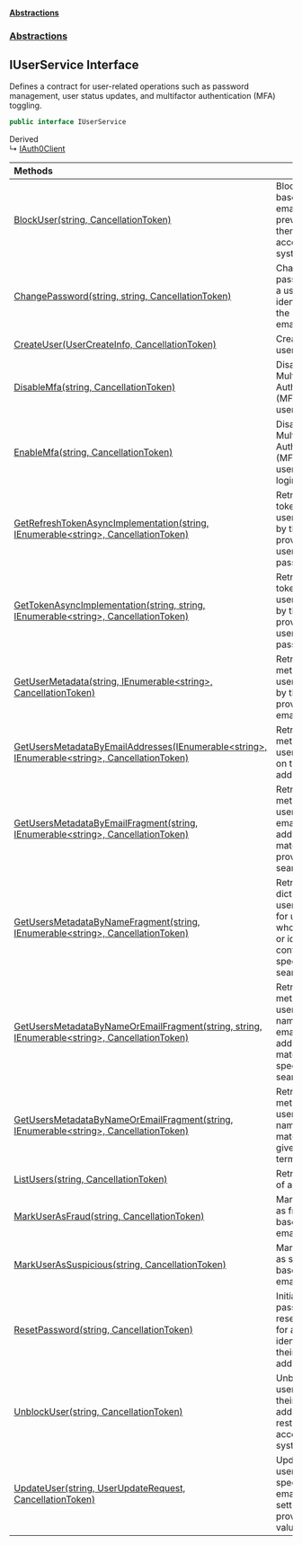 #### [Abstractions](../../index.md 'index')
### [Abstractions](../index.md 'Abstractions')

## IUserService Interface

Defines a contract for user\-related operations such as password management, user status updates,
and multifactor authentication \(MFA\) toggling\.

```csharp
public interface IUserService
```

Derived  
&#8627; [IAuth0Client](../IAuth0Client/index.md 'Abstractions\.IAuth0Client')

| Methods | |
| :--- | :--- |
| [BlockUser\(string, CancellationToken\)](BlockUser(string,CancellationToken).md 'Abstractions\.IUserService\.BlockUser\(string, System\.Threading\.CancellationToken\)') | Blocks a user based on their email address, preventing them from accessing the system\. |
| [ChangePassword\(string, string, CancellationToken\)](ChangePassword(string,string,CancellationToken).md 'Abstractions\.IUserService\.ChangePassword\(string, string, System\.Threading\.CancellationToken\)') | Changes the password for a user identified by the provided email\. |
| [CreateUser\(UserCreateInfo, CancellationToken\)](CreateUser(UserCreateInfo,CancellationToken).md 'Abstractions\.IUserService\.CreateUser\(Abstractions\.UserCreateInfo, System\.Threading\.CancellationToken\)') | Creates a new user\. |
| [DisableMfa\(string, CancellationToken\)](DisableMfa(string,CancellationToken).md 'Abstractions\.IUserService\.DisableMfa\(string, System\.Threading\.CancellationToken\)') | Disables Multi\-Factor Authentication \(MFA\) for a user\. |
| [EnableMfa\(string, CancellationToken\)](EnableMfa(string,CancellationToken).md 'Abstractions\.IUserService\.EnableMfa\(string, System\.Threading\.CancellationToken\)') | Disables Multi\-Factor Authentication \(MFA\) for a user for next login |
| [GetRefreshTokenAsyncImplementation\(string, IEnumerable&lt;string&gt;, CancellationToken\)](GetRefreshTokenAsyncImplementation(string,IEnumerable_string_,CancellationToken).md 'Abstractions\.IUserService\.GetRefreshTokenAsyncImplementation\(string, System\.Collections\.Generic\.IEnumerable\<string\>, System\.Threading\.CancellationToken\)') | Retrieves token for a user identified by the provided username and password\. |
| [GetTokenAsyncImplementation\(string, string, IEnumerable&lt;string&gt;, CancellationToken\)](GetTokenAsyncImplementation(string,string,IEnumerable_string_,CancellationToken).md 'Abstractions\.IUserService\.GetTokenAsyncImplementation\(string, string, System\.Collections\.Generic\.IEnumerable\<string\>, System\.Threading\.CancellationToken\)') | Retrieves token for a user identified by the provided username and password\. |
| [GetUserMetadata\(string, IEnumerable&lt;string&gt;, CancellationToken\)](GetUserMetadata(string,IEnumerable_string_,CancellationToken).md 'Abstractions\.IUserService\.GetUserMetadata\(string, System\.Collections\.Generic\.IEnumerable\<string\>, System\.Threading\.CancellationToken\)') | Retrieves metadata for a user identified by the provided email\. |
| [GetUsersMetadataByEmailAddresses\(IEnumerable&lt;string&gt;, IEnumerable&lt;string&gt;, CancellationToken\)](GetUsersMetadataByEmailAddresses(IEnumerable_string_,IEnumerable_string_,CancellationToken).md 'Abstractions\.IUserService\.GetUsersMetadataByEmailAddresses\(System\.Collections\.Generic\.IEnumerable\<string\>, System\.Collections\.Generic\.IEnumerable\<string\>, System\.Threading\.CancellationToken\)') | Retrieves metadata for users based on their email addresses\. |
| [GetUsersMetadataByEmailFragment\(string, IEnumerable&lt;string&gt;, CancellationToken\)](GetUsersMetadataByEmailFragment(string,IEnumerable_string_,CancellationToken).md 'Abstractions\.IUserService\.GetUsersMetadataByEmailFragment\(string, System\.Collections\.Generic\.IEnumerable\<string\>, System\.Threading\.CancellationToken\)') | Retrieves metadata for users whose email addresses match the provided search term\. |
| [GetUsersMetadataByNameFragment\(string, IEnumerable&lt;string&gt;, CancellationToken\)](GetUsersMetadataByNameFragment(string,IEnumerable_string_,CancellationToken).md 'Abstractions\.IUserService\.GetUsersMetadataByNameFragment\(string, System\.Collections\.Generic\.IEnumerable\<string\>, System\.Threading\.CancellationToken\)') | Retrieves a dictionary of user metadata for users whose names or identifiers contain the specified search term\. |
| [GetUsersMetadataByNameOrEmailFragment\(string, string, IEnumerable&lt;string&gt;, CancellationToken\)](GetUsersMetadataByNameOrEmailFragment.md#Abstractions.IUserService.GetUsersMetadataByNameOrEmailFragment(string,string,System.Collections.Generic.IEnumerable_string_,System.Threading.CancellationToken) 'Abstractions\.IUserService\.GetUsersMetadataByNameOrEmailFragment\(string, string, System\.Collections\.Generic\.IEnumerable\<string\>, System\.Threading\.CancellationToken\)') | Retrieves metadata for users whose names or email addresses match the specified search term\. |
| [GetUsersMetadataByNameOrEmailFragment\(string, IEnumerable&lt;string&gt;, CancellationToken\)](GetUsersMetadataByNameOrEmailFragment.md#Abstractions.IUserService.GetUsersMetadataByNameOrEmailFragment(string,System.Collections.Generic.IEnumerable_string_,System.Threading.CancellationToken) 'Abstractions\.IUserService\.GetUsersMetadataByNameOrEmailFragment\(string, System\.Collections\.Generic\.IEnumerable\<string\>, System\.Threading\.CancellationToken\)') | Retrieves metadata for users whose name or email matches the given search term\. |
| [ListUsers\(string, CancellationToken\)](ListUsers(string,CancellationToken).md 'Abstractions\.IUserService\.ListUsers\(string, System\.Threading\.CancellationToken\)') | Retrieves a list of all users\. |
| [MarkUserAsFraud\(string, CancellationToken\)](MarkUserAsFraud(string,CancellationToken).md 'Abstractions\.IUserService\.MarkUserAsFraud\(string, System\.Threading\.CancellationToken\)') | Marks a user as fraudulent based on their email address\. |
| [MarkUserAsSuspicious\(string, CancellationToken\)](MarkUserAsSuspicious(string,CancellationToken).md 'Abstractions\.IUserService\.MarkUserAsSuspicious\(string, System\.Threading\.CancellationToken\)') | Marks a user as suspicious based on their email address\. |
| [ResetPassword\(string, CancellationToken\)](ResetPassword(string,CancellationToken).md 'Abstractions\.IUserService\.ResetPassword\(string, System\.Threading\.CancellationToken\)') | Initiates a password reset process for a user identified by their email address\. |
| [UnblockUser\(string, CancellationToken\)](UnblockUser(string,CancellationToken).md 'Abstractions\.IUserService\.UnblockUser\(string, System\.Threading\.CancellationToken\)') | Unblocks a user based on their email address, restoring their access to the system\. |
| [UpdateUser\(string, UserUpdateRequest, CancellationToken\)](UpdateUser(string,UserUpdateRequest,CancellationToken).md 'Abstractions\.IUserService\.UpdateUser\(string, UserUpdateRequest, System\.Threading\.CancellationToken\)') | Updates a user with the specified email by setting the provided key\-value pairs\. |
